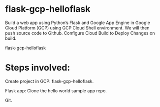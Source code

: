 # flask-gcp-helloflask
Build a web app using Python’s Flask and Google App Engine in Google Cloud Platform (GCP) using GCP Cloud Shell environment.   We will then push source code to Github.   Configure Cloud Build to Deploy Changes on build.  

flask-gcp-helloflask

# Steps involved: 
Create project in GCP: flask-gcp-helloflask. 

Flask app: Clone the hello world sample app repo. 

Git. 



